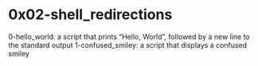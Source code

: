 # 0x02-shell_redirections 
0-hello_world:  a script that prints “Hello, World”, followed by a new line to the standard output 
1-confused_smiley: a script that displays a confused smiley
